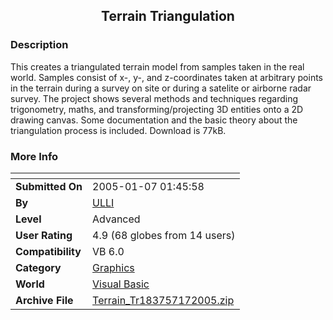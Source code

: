 ﻿<div align="center">

## Terrain Triangulation


</div>

### Description

This creates a triangulated terrain model from samples taken in the real world. Samples consist of x-, y-, and z-coordinates taken at arbitrary points in the terrain during a survey on site or during a satelite or airborne radar survey. The project shows several methods and techniques regarding trigonometry, maths, and transforming/projecting 3D entities onto a 2D drawing canvas. Some documentation and the basic theory about the triangulation process is included. Download is 77kB.
 
### More Info
 


<span>             |<span>
---                |---
**Submitted On**   |2005-01-07 01:45:58
**By**             |[ULLI](https://github.com/Planet-Source-Code/PSCIndex/blob/master/ByAuthor/ulli.md)
**Level**          |Advanced
**User Rating**    |4.9 (68 globes from 14 users)
**Compatibility**  |VB 6\.0
**Category**       |[Graphics](https://github.com/Planet-Source-Code/PSCIndex/blob/master/ByCategory/graphics__1-46.md)
**World**          |[Visual Basic](https://github.com/Planet-Source-Code/PSCIndex/blob/master/ByWorld/visual-basic.md)
**Archive File**   |[Terrain\_Tr183757172005\.zip](https://github.com/Planet-Source-Code/ulli-terrain-triangulation__1-58155/archive/master.zip)








